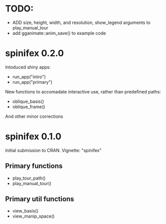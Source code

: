 # TODO: 

- ADD size, height, width, and resolution, show_legend arguments to play_manual_tour
- add gganimate::anim_save() to example code

# spinifex 0.2.0

Intoduced shiny apps: 

- run_app("intro")
- run_app("primary")


New functions to accomadate interactive use, rather than predefined paths:

- oblique_basis()
- oblique_frame()

And other minor corrections

# spinifex 0.1.0

Initial submission to CRAN. Vignette: "spinifex"

## Primary functions

- play_tour_path()
- play_manual_tour()

## Primary util functions

- view_basis()
- view_manip_space()
